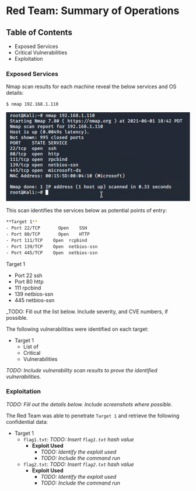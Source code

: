 # Red Team: Summary of Operations

## Table of Contents
- Exposed Services
- Critical Vulnerabilities
- Exploitation

### Exposed Services

Nmap scan results for each machine reveal the below services and OS details:

```bash
$ nmap 192.168.1.110
```
![](https://github.com/jamesdewhirst/FinalProject/blob/main/Images/1-nmap.png)

This scan identifies the services below as potential points of entry:
```bash
**Target 1**
- Port 22/TCP 	    Open 	SSH
- Port 80/TCP 	    Open 	HTTP
- Port 111/TCP 	  Open 	rcpbind
- Port 139/TCP 	  Open 	netbios-ssn
- Port 445/TCP 	  Open 	netbios-ssn
```

Target 1
- Port 22 ssh
- Port 80 http
- 111 rpcbind
- 139 netbios-ssn
- 445 netbios-ssn


_TODO: Fill out the list below. Include severity, and CVE numbers, if possible.

The following vulnerabilities were identified on each target:
- Target 1
  - List of
  - Critical
  - Vulnerabilities

_TODO: Include vulnerability scan results to prove the identified vulnerabilities._

### Exploitation
_TODO: Fill out the details below. Include screenshots where possible._

The Red Team was able to penetrate `Target 1` and retrieve the following confidential data:
- Target 1
  - `flag1.txt`: _TODO: Insert `flag1.txt` hash value_
    - **Exploit Used**
      - _TODO: Identify the exploit used_
      - _TODO: Include the command run_
  - `flag2.txt`: _TODO: Insert `flag2.txt` hash value_
    - **Exploit Used**
      - _TODO: Identify the exploit used_
      - _TODO: Include the command run_
